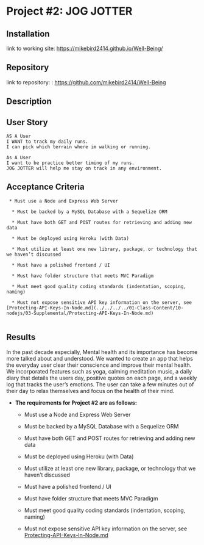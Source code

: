 # Project #2: JOG JOTTER

## Installation
link to working site:
 https://mikebird2414.github.io/Well-Being/
## Repository 
link to repository:
: https://github.com/mikebird2414/Well-Being
## Description





## User Story

```
AS A User
I WANT to track my daily runs.
I can pick which terrain where im walking or running.

As A User
I want to be practice better timing of my runs. 
JOG JOTTER will help me stay on track in any environment.
```

## Acceptance Criteria

```
 * Must use a Node and Express Web Server

  * Must be backed by a MySQL Database with a Sequelize ORM  

  * Must have both GET and POST routes for retrieving and adding new data

  * Must be deployed using Heroku (with Data)

  * Must utilize at least one new library, package, or technology that we haven’t discussed

  * Must have a polished frontend / UI 

  * Must have folder structure that meets MVC Paradigm

  * Must meet good quality coding standards (indentation, scoping, naming)

  * Must not expose sensitive API key information on the server, see [Protecting-API-Keys-In-Node.md](../../../../01-Class-Content/10-nodejs/03-Supplemental/Protecting-API-Keys-In-Node.md)


```

## Results
In the past decade especially, Mental health and its importance has become more talked about and understood.
We wanted to create an app that helps the everyday user clear their conscience and improve their mental health.
We incorporated features such as yoga, calming meditation music, a daily diary that details the users day, positive quotes on each page, and a weekly log that tracks the user’s emotions.
The user can take a few minutes out of their day to relax themselves and focus on the health of their mind.


* **The requirements for Project #2 are as follows:**

  * Must use a Node and Express Web Server

  * Must be backed by a MySQL Database with a Sequelize ORM  

  * Must have both GET and POST routes for retrieving and adding new data

  * Must be deployed using Heroku (with Data)

  * Must utilize at least one new library, package, or technology that we haven’t discussed

  * Must have a polished frontend / UI 

  * Must have folder structure that meets MVC Paradigm

  * Must meet good quality coding standards (indentation, scoping, naming)

  * Must not expose sensitive API key information on the server, see [Protecting-API-Keys-In-Node.md](../../../../01-Class-Content/10-nodejs/03-Supplemental/Protecting-API-Keys-In-Node.md)
